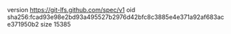 version https://git-lfs.github.com/spec/v1
oid sha256:fcad93e98e2bd93a495527b2976d42bfc8c3885e4e371a92af683ace371950b2
size 15385
